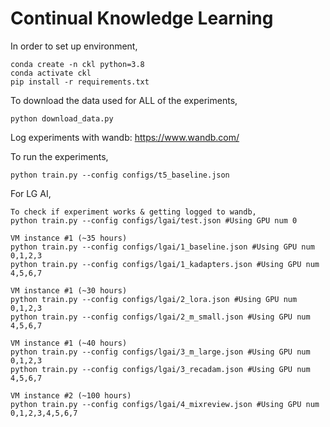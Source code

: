 # Continual Knowledge Learning

In order to set up environment, 
```
conda create -n ckl python=3.8
conda activate ckl
pip install -r requirements.txt
```

To download the data used for ALL of the experiments, 
```
python download_data.py
```

Log experiments with wandb: https://www.wandb.com/

To run the experiments,
```
python train.py --config configs/t5_baseline.json
```

For LG AI,
```
To check if experiment works & getting logged to wandb,
python train.py --config configs/lgai/test.json #Using GPU num 0

VM instance #1 (~35 hours)
python train.py --config configs/lgai/1_baseline.json #Using GPU num 0,1,2,3
python train.py --config configs/lgai/1_kadapters.json #Using GPU num 4,5,6,7

VM instance #1 (~30 hours)
python train.py --config configs/lgai/2_lora.json #Using GPU num 0,1,2,3
python train.py --config configs/lgai/2_m_small.json #Using GPU num 4,5,6,7

VM instance #1 (~40 hours)
python train.py --config configs/lgai/3_m_large.json #Using GPU num 0,1,2,3
python train.py --config configs/lgai/3_recadam.json #Using GPU num 4,5,6,7

VM instance #2 (~100 hours)
python train.py --config configs/lgai/4_mixreview.json #Using GPU num 0,1,2,3,4,5,6,7
```
